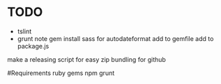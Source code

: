 # TODO
* tslint
* grunt
note gem install sass for autodateformat
add to gemfile
add to package.js

make a releasing script for easy zip bundling for github

#Requirements
ruby gems
npm
grunt
